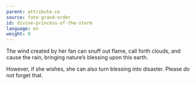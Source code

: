 ```yaml
---
parent: attribute.ce
source: fate-grand-order
id: divine-princess-of-the-storm
language: en
weight: 0
---
```


The wind created by her fan can snuff out flame, call forth clouds, and cause the rain, bringing nature’s blessing upon this earth.

However, if she wishes, she can also turn blessing into disaster.
Please do not forget that.
